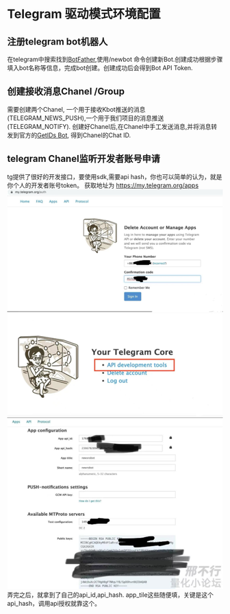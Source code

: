 # Telegram 驱动模式环境配置
## 注册telegram bot机器人
在telegram中搜索找到[BotFather](https://t.me/BotFather),使用/newbot 命令创建新Bot.创建成功根据步骤填入bot名称等信息，完成bot创建。创建成功后会得到Bot API Token. 
## 创建接收消息Chanel /Group
需要创建两个Chanel, 一个用于接收Kbot推送的消息(TELEGRAM_NEWS_PUSH),一个用于我们项目的消息推送(TELEGRAM_NOTIFY).
创建好Chanel后,在Chanel中手工发送消息,并将消息转发到官方的[GetIDs Bot](https://t.me/getidsbot), 得到Chanel的Chat ID.

## telegram Chanel监听开发者账号申请
tg提供了很好的开发接口，要使用sdk,需要api hash，你也可以简单的认为，就是你个人的开发者账号token。
获取地址为 https://my.telegram.org/apps
![步骤一](images/api_hash_1.jpg)
![步骤二](images/api_hash_2.jpg)
![步骤三](images/api_hash_3.jpg)
弄完之后，就拿到了自己的api_id,api_hash. app_tile这些随便填，关键是这个api_hash，调用api授权就靠这个。

